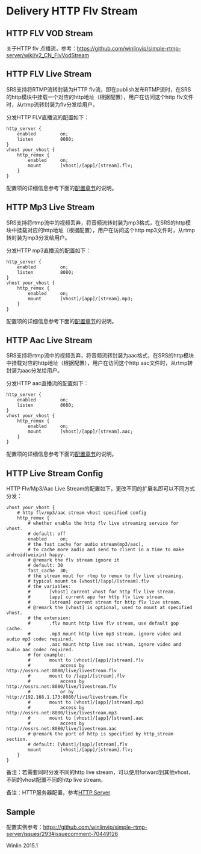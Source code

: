 # Delivery HTTP Flv Stream

## HTTP FLV VOD Stream

关于HTTP flv 点播流，参考：https://github.com/winlinvip/simple-rtmp-server/wiki/v2_CN_FlvVodStream

## HTTP FLV Live Stream

SRS支持将RTMP流转封装为HTTP flv流，即在publish发布RTMP流时，在SRS的http模块中挂载一个对应的http地址（根据配置），用户在访问这个http flv文件时，从rtmp流转封装为flv分发给用户。

分发HTTP FLV直播流的配置如下：

```
http_server {
    enabled         on;
    listen          8080;
}
vhost your_vhost {
    http_remux {
        enabled     on;
        mount       [vhost]/[app]/[stream].flv;
    }
}
```

配置项的详细信息参考下面的[配置章节](https://github.com/winlinvip/simple-rtmp-server/wiki/v2_CN_DeliveryHttpStream#http-live-stream-config)的说明。

## HTTP Mp3 Live Stream

SRS支持将rtmp流中的视频丢弃，将音频流转封装为mp3格式，在SRS的http模块中挂载对应的http地址（根据配置），用户在访问这个http mp3文件时，从rtmp转封装为mp3分发给用户。

分发HTTP mp3直播流的配置如下：

```
http_server {
    enabled         on;
    listen          8080;
}
vhost your_vhost {
    http_remux {
        enabled     on;
        mount       [vhost]/[app]/[stream].mp3;
    }
}
```

配置项的详细信息参考下面的[配置章节](https://github.com/winlinvip/simple-rtmp-server/wiki/v2_CN_DeliveryHttpStream#http-live-stream-config)的说明。

## HTTP Aac Live Stream

SRS支持将rtmp流中的视频丢弃，将音频流转封装为aac格式，在SRS的http模块中挂载对应的http地址（根据配置），用户在访问这个http aac文件时，从rtmp转封装为aac分发给用户。

分发HTTP aac直播流的配置如下：

```
http_server {
    enabled         on;
    listen          8080;
}
vhost your_vhost {
    http_remux {
        enabled     on;
        mount       [vhost]/[app]/[stream].aac;
    }
}
```

配置项的详细信息参考下面的[配置章节](https://github.com/winlinvip/simple-rtmp-server/wiki/v2_CN_DeliveryHttpStream#http-live-stream-config)的说明。

## HTTP Live Stream Config

HTTP Flv/Mp3/Aac Live Stream的配置如下，更改不同的扩展名即可以不同方式分发：

```
vhost your_vhost {
    # http flv/mp3/aac stream vhost specified config
    http_remux {
        # whether enable the http flv live streaming service for vhost.
        # default: off
        enabled     on;
        # the fast cache for audio stream(mp3/aac),
        # to cache more audio and send to client in a time to make android(weixin) happy.
        # @remark the flv stream ignore it
        # default: 30
        fast_cache  30;
        # the stream mout for rtmp to remux to flv live streaming.
        # typical mount to [vhost]/[app]/[stream].flv
        # the variables:
        #       [vhost] current vhost for http flv live stream.
        #       [app] current app for http flv live stream.
        #       [stream] current stream for http flv live stream.
        # @remark the [vhost] is optional, used to mount at specified vhost.
        # the extension:
        #       .flv mount http live flv stream, use default gop cache.
        #       .mp3 mount http live mp3 stream, ignore video and audio mp3 codec required.
        #       .aac mount http live aac stream, ignore video and audio aac codec required.
        # for example:
        #       mount to [vhost]/[app]/[stream].flv
        #           access by http://ossrs.net:8080/live/livestream.flv
        #       mount to /[app]/[stream].flv
        #           access by http://ossrs.net:8080/live/livestream.flv
        #           or by http://192.168.1.173:8080/live/livestream.flv
        #       mount to [vhost]/[app]/[stream].mp3
        #           access by http://ossrs.net:8080/live/livestream.mp3
        #       mount to [vhost]/[app]/[stream].aac
        #           access by http://ossrs.net:8080/live/livestream.aac
        # @remark the port of http is specified by http_stream section.
        # default: [vhost]/[app]/[stream].flv
        mount       [vhost]/[app]/[stream].flv;
    }
}
```

备注：若需要同时分发不同的http live stream，可以使用forward到其他vhost，不同的vhost配置不同的http live stream。

备注：HTTP服务器配置，参考[HTTP Server](https://github.com/winlinvip/simple-rtmp-server/wiki/v2_EN_HTTPServer#config)

## Sample

配置实例参考：https://github.com/winlinvip/simple-rtmp-server/issues/293#issuecomment-70449126

Winlin 2015.1